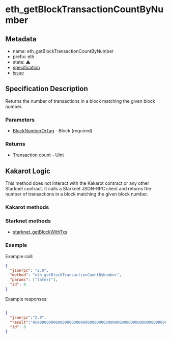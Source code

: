 # eth_getBlockTransactionCountByNumber

## Metadata

- name: eth_getBlockTransactionCountByNumber
- prefix: eth
- state: ⚠️
- [specification](https://github.com/ethereum/execution-apis/blob/main/src/eth/block.yaml#L43)
- [issue]()

## Specification Description

Returns the number of transactions in a block matching the given block number.

### Parameters

- [BlockNumberOrTag](https://github.com/ethereum/execution-apis/blob/main/src/schemas/block.yaml#L102) - Block (required)

### Returns

- Transaction count - Uint

## Kakarot Logic

This method does not interact with the Kakarot contract or any other Starknet contract.
It calls a Starknet JSON-RPC client and returns the number of transactions in a block matching the given block number.

### Kakarot methods

### Starknet methods

- [starknet_getBlockWithTxs](https://github.com/starkware-libs/starknet-specs/blob/master/api/starknet_api_openrpc.json#L44)

### Example

Example call:

```json
{
  "jsonrpc": "2.0",
  "method": "eth_getBlockTransactionCountByNumber",
  "params": ["latest"],
  "id": 0
}
```

Example responses:

```json

{
  "jsonrpc":"2.0",
  "result":"0x00000000000000000000000000000000000000000000000000000000000000df",
  "id": 0
}
```
